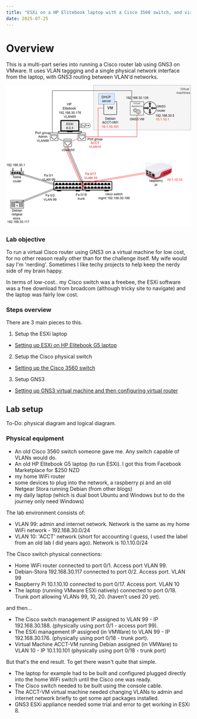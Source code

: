 ```yaml
---
title: "ESXi on a HP Elitebook laptop with a Cisco 3560 switch, and virtual machine running GNS3"
date: 2025-07-25
---
```

# Overview
This is a multi-part series into running a Cisco router lab using GNS3 on VMware.
It uses VLAN taggging and a single physical network interface from the laptop, with GNS3 routing between VLAN'd networks.

<kbd><img src= "https://raw.githubusercontent.com/nzdavidv/pages/refs/heads/main/images/esxi-gns-drawio.png" alt="esxi-gns-drawio" width="700px"></kbd>


### Lab objective
To run a virtual Cisco router using GNS3 on a virtual machine for low cost, for no other reason really other than for the challenge itself.
My wife would say I'm 'nerding'. Sometimes I like techy projects to help keep the nerdy side of my brain happy. 

In terms of low-cost.. my Cisco switch was a freebee, the ESXi software was a free download from broadcom (although tricky site to navigate) and the laptop was fairly low cost.

### Steps overview
There are 3 main pieces to this.

1. Setup the ESXi laptop
 
 - <a href="ESXi-laptop.md">Setting up ESXi on HP Elitebook G5 laptop</a>

2. Setup the Cisco physical switch

 - <a href="Cisco-3560.md">Setting up the Cisco 3560 switch</a>

3. Setup GNS3

 - <a href="GNS3.md">Setting up GNS3 virtual machine and then configuring virtual router</a>


## Lab setup
To-Do: physical diagram and logical diagram.

### Physical equipment

- An old Cisco 3560 switch someone gave me. Any switch capable of VLANs would do.
- An old HP Elitebook G5 laptop (to run ESXi). I got this from Facebook Marketplace for $250 NZD
- my home WiFi router
- some devices to plug into the network, a raspberry pi and an old Netgear Stora running Debian (from other blogs)
- my daily laptop (which is dual boot Ubuntu and Windows but to do the journey only need Windows) 


The lab environment consists of:
- VLAN 99: admin and internet network. Network is the same as my home WiFi network - 192.168.30.0/24
- VLAN 10: 'ACCT' network (short for accounting I guess, I used the label from an old lab I did years ago). Network is 10.1.10.0/24

The Cisco switch physical connections:
- Home WiFi router connected to port 0/1. Access port VLAN 99.
- Debian-Stora 192.168.30.117 connected to port 0/2. Access port. VLAN 99
- Raspberry Pi 10.1.10.10 connected to port 0/17. Access port. VLAN 10
- The laptop (running VMware ESXi natively) connected to port 0/18. Trunk port allowing VLANs 99, 10, 20. (haven't used 20 yet).

and then...
- The Cisco switch management IP assigned to VLAN 99 - IP 192.168.30.188. (physically using port 0/1 - access port 99).
- The ESXi management IP assigned (in VMWare) to VLAN 99 - IP 192.168.30.176. (physically using port 0/18 - trunk port). 
- Virtual Machine ACCT-VM running Debian assigned (in VMWare) to VLAN 10 - IP 10.1.10.101 (physically using port 0/18 - trunk port)

But that's the end result. To get there wasn't quite that simple. 
- The laptop for example had to be built and configured plugged directly into the home WiFi switch until the Cisco one was ready.
- The Cisco switch needed to be built using the console cable.
- The ACCT-VM virtual machine needed changing VLANs to admin and internet network briefly to get some apt packages installed.
- GNS3 ESXi appliance needed some trial and error to get working in ESXi 8.

  
